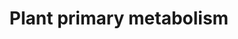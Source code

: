 ---
annotations:
- id: PW:0000640
  parent: classic metabolic pathway
  type: Pathway Ontology
  value: glycolysis pathway
- id: PW:0000026
  parent: classic metabolic pathway
  type: Pathway Ontology
  value: citric acid cycle pathway
authors:
- Sbohler
- MaintBot
- Egonw
- Anwesha
- Jmelius
- Tokimatsu
- Mkutmon
- Eweitz
description: 'Plant Primary Metabolism Metapathway  Contains:  - Calvin Cycle (chloroplast)
  - Glycolysis (cytosol) - Krebs Cycle (mitochondria) - Chloroplastic Amino Acid Metabolism
  - Chloroplast Electron Transport Chain - Sucrose Metabolism - Starch Metabolism  The
  pathway is currently under construction and does not yet contain A. thaliana annotations.'
last-edited: 2021-05-19
organisms:
- Arabidopsis thaliana
redirect_from:
- /index.php/Pathway:WP2499
- /instance/WP2499
revision: null
schema-jsonld:
- '@context': https://schema.org/
  '@id': https://wikipathways.github.io/pathways/WP2499.html
  '@type': Dataset
  creator:
    '@type': Organization
    name: WikiPathways
  description: 'Plant Primary Metabolism Metapathway  Contains:  - Calvin Cycle (chloroplast)
    - Glycolysis (cytosol) - Krebs Cycle (mitochondria) - Chloroplastic Amino Acid
    Metabolism - Chloroplast Electron Transport Chain - Sucrose Metabolism - Starch
    Metabolism  The pathway is currently under construction and does not yet contain
    A. thaliana annotations.'
  keywords:
  - ''
  - (Krebs Cycle)
  - 1,3-bisphosphoglycerate
  - 2,1-aminomutase 1
  - 2,1-aminomutase 2
  - 2,3-dihydroxy-3-methylvalerate
  - 2,3-dihydroxy-isovalerate
  - 2,6-diaminopimelate
  - 2-Acetolactate
  - 2-aceto-2-hydroxybutanoate
  - 2-cys peroxiredoxin-like protein
  - 2-oxo-3-methylvalerate
  - 2-oxo-isovalerate
  - 2-oxobutanoate
  - 2-oxoglutarate
  - 2-oxoglutarate dehydrogenase
  - 2-phosphoglycolate
  - 2H+
  - 3-phosphoglycerate
  - 30S ribosomal
  - 5-amino-levulinate
  - 5-methyltetrahydropteroyltri glutamate
  - ADP
  - ADP-glucose
  - ADP-glucose pyrophosphorylase LSU1
  - ADP-glucose pyrophosphorylase LSU2
  - ADP-glucose pyrophosphorylase LSU3
  - ADP-glucose pyrophosphorylase SSU
  - ATP
  - ATP-dependent phosphofructokinase 1
  - ATP-dependent phosphofructokinase 2
  - ATP-dependent phosphofructokinase 3
  - ATP-dependent phosphofructokinase 6
  - ATP-dependent phosphofructokinase 7
  - Acetyl-CoA
  - Biosynthesis
  - CO2
  - Calvin Cycle
  - CoA
  - Cystathionine
  - Cysteine
  - Cysteine and
  - Dihydroxyacetone phosphate
  - EF-G/SCO1
  - FAD+
  - FADH2
  - Glutamate Biosynthesis
  - Glycolysis
  - H+
  - H2CO3
  - H2O
  - H2O + O2
  - H2O2
  - HCO3-
  - HS
  - Homocysteine
  - Isoleucine
  - Lysine
  - Methionine
  - NAD+
  - NADH
  - NADP+
  - NADPH
  - NH3
  - O-acetyl-L-serine
  - O2
  - O2 + H+
  - PPi
  - PPi-dependent phosphofructokinase alpha 1
  - PPi-dependent phosphofructokinase alpha 2
  - PPi-dependent phosphofructokinase beta 1
  - PPi-dependent phosphofructokinase beta 2
  - Photorespiration
  - Pi
  - Porphyrin and Chlorophyll
  - RuBisCO LSU
  - RuBisCO SSU1A
  - RuBisCO SSU1B
  - RuBisCO SSU2B
  - RuBisCO SSU3B
  - RuBisCO activase
  - Serine
  - Starch Metabolism
  - Succinyl-CoA
  - Sucrose Metabolism
  - TCA Cycle
  - Thylakoid lumenal 19 kDa protein
  - UDP
  - UDP-glucose
  - UDP-glucose pyrophosphorylase 1
  - UDP-glucose pyrophosphorylase 2
  - UTP
  - Valine
  - Valine and
  - acetate
  - acetolactate synthase LSU
  - acetolactate synthase SSU 1
  - acetolactate synthase SSU 2
  - acidic isoform
  - aconitase 1
  - aconitase 2
  - aconitase 3
  - aldolase 1
  - aldolase 2
  - amylase 1
  - aspartate
  - branched-chain-amino-acid transaminase 2
  - branched-chain-amino-acid transaminase 3
  - branched-chain-amino-acid transaminase 5
  - carbonic anhydrase 1
  - carbonic anhydrase 2
  - citrate
  - citrate synthase 4
  - citrate synthase 5
  - copper chaperone
  - cystathionine beta-lyase
  - cystathionine gamma-lyase
  - cysteine proteinase inhibitor 2
  - cysteine proteinase inhibitor 3
  - cysteine proteinase inhibitor 4
  - cysteine proteinase inhibitor 5
  - cysteine proteinase inhibitor 6
  - cysteine synthase
  - diaminopimelate decarboxylase 1
  - diaminopimelate decarboxylase 2
  - diaminopimelate epimerase
  - dihydroxy-acid dehydratase
  - elongation factor
  - enolase 2
  - enolase 3
  - erythrose 4-phosphate
  - ferredoxin 1
  - ferredoxin 2
  - ferredoxin 3
  - ferredoxin-NADP+ reductase 1
  - ferredoxin-NADP+ reductase 2
  - fructose
  - fructose 1,6-bisphosphate
  - fructose 1,6-bisphosphate aldolase
  - fructose 6-phosphate
  - fructose-1,6-bisphosphatase
  - fructose-1,6-bisphosphate
  - fumarase
  - fumarate
  - glucan endo-1,3-beta-glucosidase
  - glucose
  - glucose 1-phosphate
  - glucose 6-phosphate
  - glucose-6-phosphate isomerase
  - glucose-6-phosphate isomerase 1
  - glutamate
  - glutamate-1-semialdehyde
  - glutamate-tRNA ligase
  - glutamyl-tRNA (Glu)
  - glutamyl-tRNA reductase 1
  - glutamyl-tRNA reductase 2
  - glutamyl-tRNA reductase 3
  - glutaredoxin-C5
  - glutaredoxin-S14
  - glutaredoxin-S16
  - glutathione
  - glutathione S-transferase F12
  - glutathione S-transferase F2
  - glutathione S-transferase F3
  - glutathione S-transferase F9
  - glutathione disulfide
  - glutathione reductase
  - glutathione-S-transferase F10
  - glutathione-S-transferase F11
  - glutathione-S-transferase F13
  - glutathione-S-transferase F14
  - glutathione-S-transferase F4
  - glutathione-S-transferase F5
  - glutathione-S-transferase F6
  - glutathione-S-transferase F7
  - glyceraldahyde-3-phosphate
  - glyceraldehyde 3-phosphate dehydrogenase 1
  - glyceraldehyde 3-phosphate dehydrogenase 2
  - glyceraldehyde-3-phosphate dehydrogenase 1
  - glyceraldehyde-3-phosphate dehydrogenase 2
  - glycerate 1,3-bisphosphate
  - glycerate 2-phosphate
  - glycerate 3-phosphate
  - glycine-rich RNA-binding protein 7
  - heat shock cognate 70 kDa protein 1
  - hexokinase 2
  - hexokinase 3
  - invertase 1
  - invertase 2
  - isocitrate
  - isocitrate dehydrogenase
  - isocitrate dehydrogenase 1
  - isocitrate dehydrogenase 2
  - isocitrate dehydrogenase 3
  - isocitrate dehydrogenase 4
  - isocitrate dehydrogenase 5
  - isocitrate dehydrogenase 6
  - ketol-acid reductoisomerase
  - lipoxygenase 1
  - lipoxygenase 2
  - lipoxygenase 3
  - lipoxygenase 4
  - lipoxygenase 5
  - lipoxygenase 6
  - luminal-binding protein 1
  - luminal-binding protein 2
  - lysine
  - malate
  - malate dehydrogenase 1
  - malate dehydrogenase 2
  - malic enzyme 1
  - malic enzyme 2
  - malic enzyme 3
  - meso-2,6-diaminopimelate
  - metabolism
  - methionine synthase 3
  - myrosinase 1
  - myrosinase 2
  - myrosinase 3
  - myrosinase 4
  - myrosinase 5
  - myrosinase 6
  - oxaloacetate
  - peroxiredoxin-2E
  - phosphoenolpyruvate
  - phosphoenolpyruvate carboxylase 1
  - phosphoenolpyruvate carboxylase 2
  - phosphoenolpyruvate carboxylase 3
  - phosphoenolpyruvate carboxylase 4
  - phosphoglucomutase
  - phosphoglucomutase 1
  - phosphoglucomutase 2
  - phosphoglycerate kinase
  - phosphoglycerate kinase 1
  - phosphoglycerate kinase 2
  - phosphoglycerate mutase 1
  - phosphoglycerate mutase 2
  - phosphoribulokinase
  - plastocyanin 1
  - plastocyanin 2
  - plastoquinone
  - protein S5
  - pyruvate
  - pyruvate dehydrogenase
  - pyruvate dehydrogenase alpha-1
  - pyruvate dehydrogenase alpha-2
  - pyruvate dehydrogenase beta-1
  - pyruvate kinase
  - ribonucleoprotein
  - ribose 5-phosphate
  - ribosomal protein S1
  - ribulose 5-phosphate
  - ribulose 5-phosphate 3-epimerase
  - ribulose 5-phosphate isomerase 3
  - ribulose 5-phosphate isomerase 4
  - ribulose-1,5-bisphosphate
  - sedoheptulose 1,7-bisphosphatase
  - sedoheptulose 1,7-bisphosphate
  - sedoheptulose 7-phosphate
  - serine acetyltransferase 1
  - serine racemase
  - small subunit
  - starch
  - starch phosphorylase
  - starch synthase 1
  - starch synthase 2
  - starch synthase 3
  - succinate
  - succinate dehydrogenase 1
  - succinate dehydrogenase 2
  - succinate dehydrogenase FeS 1
  - succinate dehydrogenase FeS 2
  - succinate dehydrogenase FeS 3
  - succinyl-CoA synthetase alpha-1
  - succinyl-CoA synthetase alpha-2
  - succinyl-CoA synthetase beta
  - sucrose
  - sucrose synthase 1
  - sucrose synthase 2
  - sucrose synthase 3
  - sucrose synthase 4
  - sucrose synthase 5
  - sucrose synthase 6
  - tRNA(Glu)
  - tetrahydropteroyltri glutamate
  - thioredoxin
  - thioredoxin reductase 3
  - transketolase 1
  - transketolase 2
  - triose phosphate isomerase
  - xyluloase-5-phosphate
  license: CC0
  name: Plant primary metabolism
seo: CreativeWork
title: Plant primary metabolism
wpid: WP2499
---